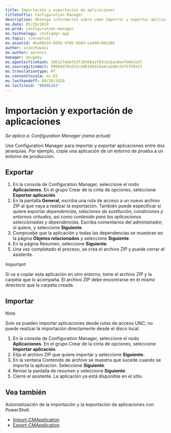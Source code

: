 ```yaml
---
title: Importación y exportación de aplicaciones
titleSuffix: Configuration Manager
description: Obtenga información sobre cómo importar y exportar aplicaciones en Configuration Manager para compartirlas entre jerarquías independientes.
ms.date: 05/29/2019
ms.prod: configuration-manager
ms.technology: configmgr-app
ms.topic: conceptual
ms.assetid: dba00e54-9d5b-4f6b-916d-ead48c66e288
author: aczechowski
ms.author: aaroncz
manager: dougeby
ms.openlocfilehash: 3db127deb353f30566a1f03cbc6ac0eef666cb37
ms.sourcegitcommit: 99084d70c032c4db109328a4ca100cd3f5759433
ms.translationtype: HT
ms.contentlocale: es-ES
ms.lasthandoff: 08/20/2020
ms.locfileid: "88695263"
---
```

# <a name="import-and-export-applications"></a>Importación y exportación de aplicaciones

*Se aplica a: Configuration Manager (rama actual)*

Use Configuration Manager para importar y exportar aplicaciones entre dos jerarquías. Por ejemplo, copie una aplicación de un entorno de prueba a un entorno de producción.

## <a name="export"></a>Exportar

1. En la consola de Configuration Manager, seleccione el nodo **Aplicaciones**. En el grupo Crear de la cinta de opciones, seleccione **Exportar aplicación**.
1. En la pantalla **General**, escriba una ruta de acceso a un nuevo archivo ZIP al que vaya a realizar la exportación. También puede especificar si quiere exportar *dependencias, relaciones de sustitución, condiciones y entornos virtuales*, así como *contenido para las aplicaciones seleccionadas y dependencias*.  Escriba comentarios del administrador, si quiere, y seleccione **Siguiente**.
1. Compruebe que la aplicación y todas las dependencias se muestran en la página **Objetos relacionados** y seleccione **Siguiente**.
1. En la página Resumen, seleccione **Siguiente**.
1. Una vez completado el proceso, se crea el archivo ZIP y puede cerrar el asistente.

> [!IMPORTANT]
> Si va a copiar esta aplicación en otro entorno, tome el archivo ZIP y la carpeta que lo acompaña. El archivo ZIP debe encontrarse en el mismo directorio que la carpeta creada.

## <a name="import"></a>Importar

> [!NOTE]
> Solo se pueden importar aplicaciones desde rutas de acceso UNC; no puede realizar la importación directamente desde el disco local.

1. En la consola de Configuration Manager, seleccione el nodo **Aplicaciones**. En el grupo Crear de la cinta de opciones, seleccione **Importar aplicación**.
1. Elija el archivo ZIP que quiere importar y seleccione **Siguiente**.
1. En la ventana Contenido de archivo se muestra qué sucede cuando se importa la aplicación. Seleccione **Siguiente**.
1. Revise la pantalla de resumen y seleccione **Siguiente**.
1. Cierre el asistente. La aplicación ya está disponible en el sitio.

## <a name="see-also"></a>Vea también
 
Automatización de la importación y la exportación de aplicaciones con PowerShell.

* [Import-CMApplication](/powershell/module/configurationmanager/import-cmapplication)
* [Export-CMApplication](/powershell/module/configurationmanager/export-cmapplication)